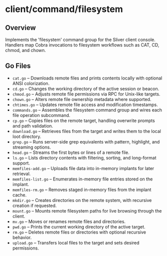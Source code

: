 # client/command/filesystem

## Overview

Implements the 'filesystem' command group for the Sliver client console. Handlers map Cobra invocations to filesystem workflows such as CAT, CD, chmod, and chown.

## Go Files

- `cat.go` – Downloads remote files and prints contents locally with optional ANSI colorization.
- `cd.go` – Changes the working directory of the active session or beacon.
- `chmod.go` – Adjusts remote file permissions via RPC for Unix-like targets.
- `chown.go` – Alters remote file ownership metadata where supported.
- `chtimes.go` – Updates remote file access and modification timestamps.
- `commands.go` – Assembles the filesystem command group and wires each file operation subcommand.
- `cp.go` – Copies files on the remote target, handling overwrite prompts and path validation.
- `download.go` – Retrieves files from the target and writes them to the local loot directory.
- `grep.go` – Runs server-side grep equivalents with pattern, highlight, and streaming options.
- `head.go` – Streams the first bytes or lines of a remote file.
- `ls.go` – Lists directory contents with filtering, sorting, and long-format support.
- `memfiles-add.go` – Uploads file data into in-memory implants for later retrieval.
- `memfiles-list.go` – Enumerates in-memory file entries stored on the implant.
- `memfiles-rm.go` – Removes staged in-memory files from the implant cache.
- `mkdir.go` – Creates directories on the remote system, with recursive creation if requested.
- `mount.go` – Mounts remote filesystem paths for live browsing through the client.
- `mv.go` – Moves or renames remote files and directories.
- `pwd.go` – Prints the current working directory of the active target.
- `rm.go` – Deletes remote files or directories with optional recursive behavior.
- `upload.go` – Transfers local files to the target and sets desired permissions.
